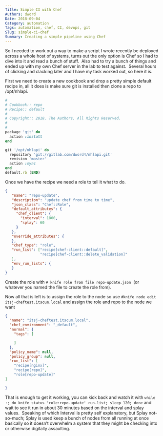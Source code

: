 ```yaml
---
Title: Simple CI with Chef
Authors: dword
Date: 2018-09-04
Category: automation
Tags: automation, chef, CI, devops, git
Slug: simple-ci-chef
Summary: Creating a simple pipeline using Chef
---
```


So I needed to work out a way to make a script I wrote recently be deployed across a whole host of systems, turns out the only option is Chef so I had to dive into it and read a bunch of stuff.  Also had to try a bunch of things and ended up with my own Chef server in the lab to test against.  Several hours of clicking and clacking later and I have my task worked out, so here it is.

First we need to create a new cookbook and drop a pretty simple default recipe in, all it does is make sure git is installed then clone a repo to /opt/nhlapi.

```ruby
#
# Cookbook:: repo
# Recipe:: default
#
# Copyright:: 2018, The Authors, All Rights Reserved.
#
#
package 'git' do
  action :install
end

git '/opt/nhlapi' do
  repository 'git://gitlab.com/dword4/nhlapi.git'
  revision 'master'
  action :sync
end
default.rb (END)
```

Once we have the recipe we need a role to tell it what to do.

```json
{
   "name": "repo-update",
   "description": "update chef from time to time",
   "json_class": "Chef::Role",
   "default_attributes": {
     "chef_client": {
       "interval": 1800,
       "splay": 60
     }
   },
   "override_attributes": {
   },
   "chef_type": "role",
   "run_list": ["recipe[chef-client::default]",
                "recipe[chef-client::delete_validation]"
   ],
   "env_run_lists": {
   }
}
```

Create the role with `# knife role from file repo-update.json`  (or whatever you named the file to create the role from).

Now all that is left is to assign the role to the node so use `#knife node edit itsj-cheftest.itscum.local` and assign the role and repo to the node we want

```json
{
  "name": "itsj-cheftest.itscum.local",
  "chef_environment": "_default",
  "normal": {
    "tags": [

    ]
  },
  "policy_name": null,
  "policy_group": null,
  "run_list": [
    "recipe[nginx]",
    "recipe[repo]",
    "role[repo-update]"
]

}
```

That is enough to get it working, you can kick back and watch it with `while :; do knife status 'role:repo-update' run-list; sleep 120; done` and wait to see it run in about 30 minutes based on the interval and splay values.  Speaking of which Interval is pretty self explanatory, but Splay not-so-much; Splay is used keep a bunch of nodes from all running at once basically so it doesn&#8217;t overwhelm a system that they might be checking into or otherwise digitally assaulting.
